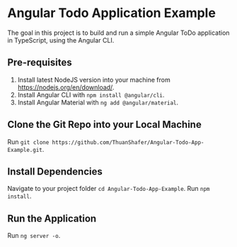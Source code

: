 # Angular Todo Application Example

The goal in this project is to build and run a simple Angular ToDo application in TypeScript, using the Angular CLI.

## Pre-requisites

1. Install latest NodeJS version into your machine from https://nodejs.org/en/download/.
2. Install Angular CLI with `npm install @angular/cli`.
3. Install Angular Material with `ng add @angular/material`. 

## Clone the Git Repo into your Local Machine

Run `git clone https://github.com/ThuanShafer/Angular-Todo-App-Example.git`.

## Install Dependencies

Navigate to your project folder `cd Angular-Todo-App-Example`.
Run `npm install`.

## Run the Application

Run `ng server -o`.
